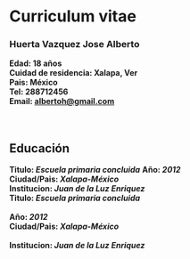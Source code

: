 # Curriculum vitae        
### Huerta Vazquez Jose Alberto
**Edad: 18 años**<br>
**Cuidad de residencia: Xalapa, Ver**<br>
**Pais: México**<br>
**Tel: 288712456**<br>
**Email: albertoh@gmail.com**<br>
<br>
<br>
## Educación
**Titulo: _Escuela primaria concluida_**  **Año: _2012_** <br>
**Ciudad/Pais: _Xalapa-México_**<br>**Institucion: _Juan de la Luz Enriquez_**<br>
**Titulo: _Escuela primaria concluida_**<br>  
**Año: _2012_** <br>
**Ciudad/Pais: _Xalapa-México_**<br>   
**Institucion: _Juan de la Luz Enriquez_**
